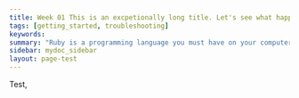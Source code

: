 ```yaml
---
title: Week 01 This is an excpetionally long title. Let's see what happens.
tags: [getting_started, troubleshooting]
keywords:
summary: "Ruby is a programming language you must have on your computer in order to build Jekyll locally. Ruby has various gems (or plugins) that provide various functionality. Each Jekyll project usually requires certain gems."
sidebar: mydoc_sidebar
layout: page-test
---
```


Test,

